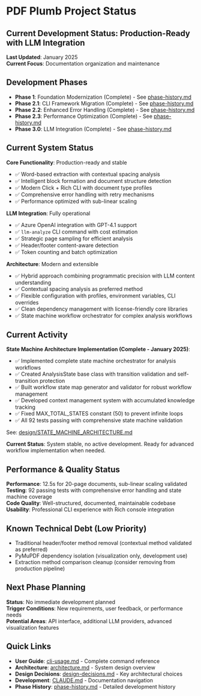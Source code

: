 # PDF Plumb Project Status

## Current Development Status: Production-Ready with LLM Integration

**Last Updated**: January 2025  
**Current Focus**: Documentation organization and maintenance

## Development Phases

- **Phase 1**: Foundation Modernization (Complete) - See [phase-history.md](phase-history.md#phase-1-foundation-modernization)
- **Phase 2.1**: CLI Framework Migration (Complete) - See [phase-history.md](phase-history.md#phase-21-cli-framework-migration)  
- **Phase 2.2**: Enhanced Error Handling (Complete) - See [phase-history.md](phase-history.md#phase-22-enhanced-error-handling)
- **Phase 2.3**: Performance Optimization (Complete) - See [phase-history.md](phase-history.md#phase-23-performance-optimization)
- **Phase 3.0**: LLM Integration (Complete) - See [phase-history.md](phase-history.md#phase-30-llm-integration)

## Current System Status

**Core Functionality**: Production-ready and stable
- ✅ Word-based extraction with contextual spacing analysis
- ✅ Intelligent block formation and document structure detection
- ✅ Modern Click + Rich CLI with document type profiles
- ✅ Comprehensive error handling with retry mechanisms
- ✅ Performance optimized with sub-linear scaling

**LLM Integration**: Fully operational
- ✅ Azure OpenAI integration with GPT-4.1 support
- ✅ `llm-analyze` CLI command with cost estimation
- ✅ Strategic page sampling for efficient analysis
- ✅ Header/footer content-aware detection
- ✅ Token counting and batch optimization

**Architecture**: Modern and extensible
- ✅ Hybrid approach combining programmatic precision with LLM content understanding
- ✅ Contextual spacing analysis as preferred method
- ✅ Flexible configuration with profiles, environment variables, CLI overrides
- ✅ Clean dependency management with license-friendly core libraries
- ✅ State machine workflow orchestrator for complex analysis workflows

## Current Activity

**State Machine Architecture Implementation (Complete - January 2025)**:
- ✅ Implemented complete state machine orchestrator for analysis workflows
- ✅ Created AnalysisState base class with transition validation and self-transition protection
- ✅ Built workflow state map generator and validator for robust workflow management
- ✅ Developed context management system with accumulated knowledge tracking
- ✅ Fixed MAX_TOTAL_STATES constant (50) to prevent infinite loops
- ✅ All 92 tests passing with comprehensive state machine validation

See: [design/STATE_MACHINE_ARCHITECTURE.md](design/STATE_MACHINE_ARCHITECTURE.md)

**Current Status**: System stable, no active development. Ready for advanced workflow implementation when needed.

## Performance & Quality Status

**Performance**: 12.5s for 20-page documents, sub-linear scaling validated  
**Testing**: 92 passing tests with comprehensive error handling and state machine coverage  
**Code Quality**: Well-structured, documented, maintainable codebase  
**Usability**: Professional CLI experience with Rich console integration

## Known Technical Debt (Low Priority)

- Traditional header/footer method removal (contextual method validated as preferred)
- PyMuPDF dependency isolation (visualization only, development use)
- Extraction method comparison cleanup (consider removing from production pipeline)

## Next Phase Planning

**Status**: No immediate development planned  
**Trigger Conditions**: New requirements, user feedback, or performance needs  
**Potential Areas**: API interface, additional LLM providers, advanced visualization features

## Quick Links

- **User Guide**: [cli-usage.md](cli-usage.md) - Complete command reference
- **Architecture**: [architecture.md](architecture.md) - System design overview
- **Design Decisions**: [design-decisions.md](design-decisions.md) - Key architectural choices
- **Development**: [CLAUDE.md](../CLAUDE.md) - Documentation navigation
- **Phase History**: [phase-history.md](phase-history.md) - Detailed development history